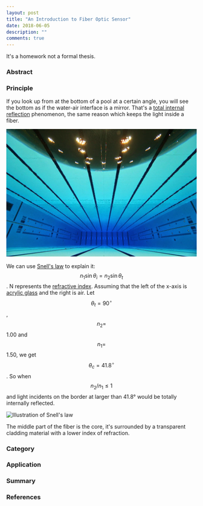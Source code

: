 ```yaml
---
layout: post
title: "An Introduction to Fiber Optic Sensor"
date: 2018-06-05
description: ""
comments: true
---
```

It's a homework not a formal thesis.

### Abstract

### Principle
If you look up from at the bottom of a pool at a certain angle, you will see the bottom as if the water-air interface is a mirror. That's a [total internal reflection](https://en.wikipedia.org/wiki/Total_internal_reflection) phenomenon, the same reason which keeps the light inside a fiber.

![View form the bottom of a pool](/images/pool.jpg)

We can use [Snell's law](https://en.wikipedia.org/wiki/Snell%27s_law) to explain it: $$ n_1\sin \theta_i=n_2\sin \theta_t $$. N represents the [refractive index](https://en.wikipedia.org/wiki/Refractive_index). Assuming that the left of the x-axis is [acrylic glass](https://en.wikipedia.org/wiki/Poly(methyl_methacrylate)) and the right is air. Let $$ \theta_t= 90^\circ$$, $$ n_2 = $$ 1.00 and $$ n_1 = $$ 1.50, we get $$ \theta_c = 41.8^\circ $$. So when $$ n_2/n_1 \leq 1 $$ and light incidents on the border at larger than 41.8° would be totally internally reflected.

![Illustration of Snell's law](https://upload.wikimedia.org/wikipedia/commons/6/67/TIRDiagram2.JPG)

The middle part of the fiber is the core, it's surrounded by a transparent cladding material with a lower index of refraction.

### Category

### Application

### Summary

### References

<script src='https://cdnjs.cloudflare.com/ajax/libs/mathjax/2.7.4/MathJax.js?config=TeX-MML-AM_CHTML' async></script>